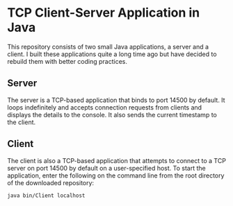 TCP Client-Server Application in Java
=====================================

This repository consists of two small Java applications, a server and a client. I built these applications quite a long time ago but have decided to rebuild them with better coding practices.

Server
------

The server is a TCP-based application that binds to port 14500 by default. It loops indefinitely and accepts connection requests from clients and displays the details to the console. It also sends the current timestamp to the client.

Client
------

The client is also a TCP-based application that attempts to connect to a TCP server on port 14500 by default on a user-specified host. To start the application, enter the following on the command line from the root directory of the downloaded repository:
```
java bin/Client localhost
```